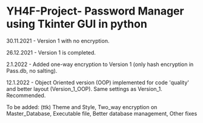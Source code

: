 # YH4F-Project- Password Manager using Tkinter GUI in python
30.11.2021 -
Version 1 with no encryption.

26.12.2021 - 
Version 1 is completed. 

2.1.2022 - 
Added one-way encryption to Version 1 (only hash encryption in Pass.db, no salting).

12.1.2022 - 
Object Oriented version (OOP) implemented for code 'quality' and better layout (Version_1_OOP).
Same settings as Version_1. Recommended.

To be added:
(ttk) Theme and Style,
Two_way encryption on Master_Database,
Executable file,
Better database management,
Other fixes

